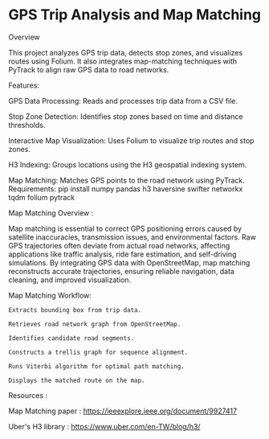 # GPS Trip Analysis and Map Matching
Overview

This project analyzes GPS trip data, detects stop zones, and visualizes routes using Folium. It also integrates map-matching techniques with PyTrack to align raw GPS data to road networks.

Features:

  GPS Data Processing: Reads and processes trip data from a CSV file.
  
  Stop Zone Detection: Identifies stop zones based on time and distance thresholds.
  
  Interactive Map Visualization: Uses Folium to visualize trip routes and stop zones.
  
  H3 Indexing: Groups locations using the H3 geospatial indexing system.
  
  Map Matching: Matches GPS points to the road network using PyTrack.
Requirements:
  pip install numpy pandas h3 haversine swifter networkx tqdm folium pytrack
  
Map Matching Overview : 

  Map matching is essential to correct GPS positioning errors caused by satellite inaccuracies, transmission issues, and environmental factors. Raw GPS trajectories often deviate from actual road networks, affecting applications like traffic analysis, ride fare estimation, and self-driving simulations. By integrating GPS data with OpenStreetMap, map matching reconstructs accurate trajectories, ensuring reliable navigation, data cleaning, and improved visualization. 

Map Matching Workflow: 

    Extracts bounding box from trip data.
    
    Retrieves road network graph from OpenStreetMap.
    
    Identifies candidate road segments.
    
    Constructs a trellis graph for sequence alignment.
    
    Runs Viterbi algorithm for optimal path matching.
    
    Displays the matched route on the map.

Resources :

Map Matching paper : https://ieeexplore.ieee.org/document/9927417

Uber's H3 library : https://www.uber.com/en-TW/blog/h3/
